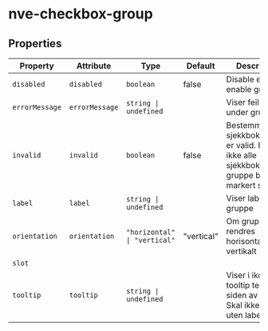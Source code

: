 # nve-checkbox-group

## Properties

| Property       | Attribute      | Type                         | Default    | Description                                      |
|----------------|----------------|------------------------------|------------|--------------------------------------------------|
| `disabled`     | `disabled`     | `boolean`                    | false      | Disable eller enable gruppa                      |
| `errorMessage` | `errorMessage` | `string \| undefined`        |            | Viser feil melding under gruppen                 |
| `invalid`      | `invalid`      | `boolean`                    | false      | Bestemmer om sjekkboksgruppe er valid. Hvis ikke alle sjekkbokser i gruppe blir markert som feil |
| `label`        | `label`        | `string \| undefined`        |            | Viser label til en gruppe                        |
| `orientation`  | `orientation`  | `"horizontal" \| "vertical"` | "vertical" | Om gruppen skal rendres horisontalt eller vertikalt |
| `slot`         |                |                              |            |                                                  |
| `tooltip`      | `tooltip`      | `string \| undefined`        |            | Viser i ikone og tooltip tekst ved siden av label. Skal ikke fungere uten label |

